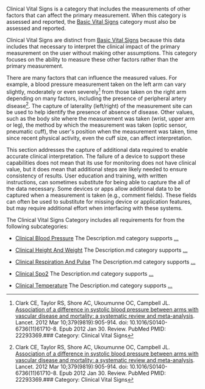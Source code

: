 Clinical Vital Signs is a category that includes the measurements of other factors that
can affect the primary measurement.  When this category is assessed and reported,
the [Basic Vital Signs](basic_vital_signs.html) category must also be assessed
and reported.

Clinical Vital Signs are distinct from [Basic Vital Signs](basic_vital_signs.html)
because this data includes that necessary to interpret the clinical impact of the primary
measurement on the user without making other assumptions. This category focuses on
the ability to measure these other factors rather than the primary measurement.

There are many factors that can influence the measured values. For example, a blood pressure
measurement taken on the left arm can vary slightly, moderately or even severely[^1] from
those taken on the right arm depending on many factors, including the presence of peripheral
artery disease[^1]. The capture of laterality (left/right) of the measurement site can be used to
help identify the presence of absence of disease.  Other values, such as the body site
where the measurement was taken (wrist, upper arm or leg), the method by which the
measurement was taken (optic sensor, pneumatic cuff), the user's position when the
measurement was taken, time since recent physical activity, even the cuff
size, can affect interpretation.

This section addresses the capture of additional data required to enable accurate clinical
interpretation.  The failure of a device to support these capabilities does not mean
that its use for monitoring does not have clinical value, but it does mean that additional
steps are likely needed to ensure consistency of results. User education and training,
with written instructions, can sometimes substitute for being able to capture the all
of the data necessary.  Some devices or apps allow additional data to be captured when
a measurement is taken (e.g., comment fields).  These fields can often be used to substitute
for missing device or application features, but may require additional effort when interfacing
with these systems.

[^1]: Clark CE, Taylor RS, Shore AC, Ukoumunne OC, Campbell JL.
[Association of a difference in systolic blood pressure between arms with vascular disease and mortality: a systematic review and meta-analysis](https://www.ncbi.nlm.nih.gov/pubmed/22293369/).
Lancet. 2012 Mar 10;379(9819):905-914. doi: 10.1016/S0140-6736(11)61710-8. Epub 2012 Jan 30. Review. PubMed PMID: 22293369.### Category: Clinical Vital Signs 

The Clinical Vital Signs Category includes all requirements for from the following subcategories:
 * [Clinical Blood Pressure](clinical_blood_pressure.html)
   The Description.md category supports [<span class='text-error'>...</span>](#error)

 * [Clinical Height And Weight](clinical_height_and_weight.html)
   The Description.md category supports [<span class='text-error'>...</span>](#error)

 * [Clinical Respiration And Pulse](clinical_respiration_and_pulse.html)
   The Description.md category supports [<span class='text-error'>...</span>](#error)

 * [Clinical Spo2](clinical_spo2.html)
   The Description.md category supports [<span class='text-error'>...</span>](#error)

 * [Clinical Temperature](clinical_temperature.html)
   The Description.md category supports [<span class='text-error'>...</span>](#error)

